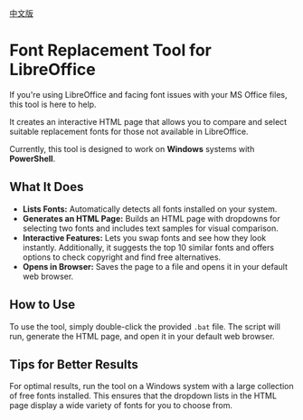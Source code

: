 [中文版](./readme-cn.md)

# Font Replacement Tool for LibreOffice

If you're using LibreOffice and facing font issues with your MS Office files, this tool is here to help. 

It creates an interactive HTML page that allows you to compare and select suitable replacement fonts for those not available in LibreOffice. 

Currently, this tool is designed to work on **Windows** systems with **PowerShell**.

## What It Does

- **Lists Fonts:** Automatically detects all fonts installed on your system.
- **Generates an HTML Page:** Builds an HTML page with dropdowns for selecting two fonts and includes text samples for
  visual comparison.
- **Interactive Features:** Lets you swap fonts and see how they look instantly. Additionally, it suggests the top 10
  similar fonts and offers options to check copyright and find free alternatives.
- **Opens in Browser:** Saves the page to a file and opens it in your default web browser.

## How to Use

To use the tool, simply double-click the provided `.bat` file. The script will run, generate the HTML page, and open it
in your default web browser.

## Tips for Better Results

For optimal results, run the tool on a Windows system with a large collection of free fonts installed. This ensures that the dropdown lists in the HTML page display a wide variety of fonts for you to choose from.